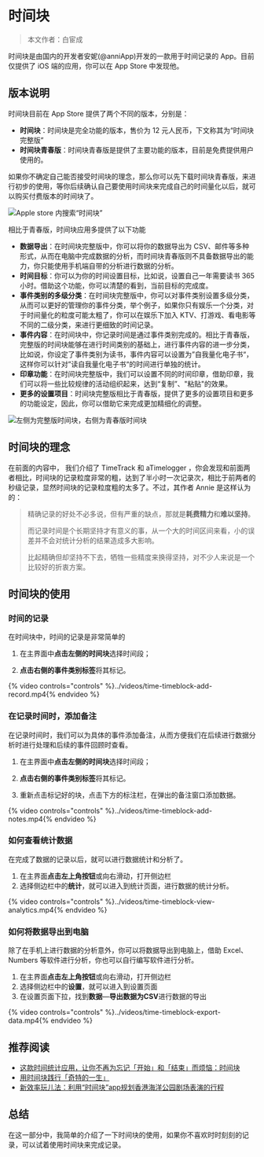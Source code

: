 # 时间块

> 本文作者：白宦成





时间块是由国内的开发者安妮(@anniApp)开发的一款用于时间记录的 App。目前仅提供了 iOS 端的应用，你可以在 App Store 中发现他。

## 版本说明

时间块目前在 App Store 提供了两个不同的版本，分别是：

- **时间块**：时间块是完全功能的版本，售价为 12 元人民币，下文称其为“时间块完整版”
- **时间块青春版**：时间块青春版是提供了主要功能的版本，目前是免费提供用户使用的。

如果你不确定自己能否接受时间块的理念，那么你可以先下载时间块青春版，来进行初步的使用，等你后续确认自己要使用时间块来完成自己的时间量化以后，就可以购买付费版本的时间块了。

![Apple store 内搜索“时间块”](../images/time-timeblock-appstore.png)

相比于青春版，时间块应用多提供了以下功能


- **数据导出**：在时间块完整版中，你可以将你的数据导出为 CSV、邮件等多种形式，从而在电脑中完成数据的分析，而时间块青春版则不具备数据导出的能力，你只能使用手机端自带的分析进行数据的分析。
- **时间目标**：你可以为你的时间设置目标，比如说，设置自己一年需要读书 365 小时。借助这个功能，你可以清楚的看到，当前目标的完成度。
- **事件类别的多级分类**：在时间块完整版中，你可以对事件类别设置多级分类，从而可以更好的管理你的事件分类，举个例子，如果你只有娱乐一个分类，对于时间量化的粒度可能太粗了，你可以在娱乐下加入 KTV、打游戏、看电影等不同的二级分类，来进行更细致的时间记录。
- **事件内容**：在时间块中，你记录时间是通过事件类别完成的。相比于青春版，完整版的时间块能够在进行时间类别的基础上，进行事件内容的进一步分类，比如说，你设定了事件类别为读书，事件内容可以设置为”自我量化电子书“，这样你可以针对”读自我量化电子书“的时间进行单独的统计。
- **印章功能**：在时间块完整版中，我们可以设置不同的时间印章，借助印章，我们可以将一些比较规律的活动组织起来，达到“复制”、"粘贴"的效果。
- **更多的设置项目**：时间块完整版相比于青春版，提供了更多的设置项目和更多的功能设定，因此，你可以借助它来完成更加精细化的调整。

![左侧为完整版时间块，右侧为青春版时间块](../images/time-timeblock-compare.jpeg)
## 时间块的理念

在前面的内容中， 我们介绍了 TimeTrack 和 aTimelogger ，你会发现和前面两者相比，时间块的记录粒度非常的粗，达到了半小时一次记录次，相比于前两者的秒级记录，显然时间块的记录粒度粗的太多了。不过，其作者 Annie 是这样认为的：

> 精确记录的好处不必多说，但有严重的缺点，那就是**耗费精力**和**难以坚持**。
>
> 而记录时间是个长期坚持才有意义的事，从一个大的时间区间来看，小的误差并不会对统计分析的结果造成多大影响。
>
> 比起精确但却坚持不下去，牺牲一些精度来换得坚持，对不少人来说是一个比较好的折衷方案。

## 时间块的使用

### 时间的记录

在时间块中，时间的记录是非常简单的

1. 在主界面中**点击左侧的时间块**选择时间段；

2. **点击右侧的事件类别标签**将其标记。

{% video  controls="controls" %}../videos/time-timeblock-add-record.mp4{% endvideo %}

### 在记录时间时，添加备注

在记录时间时，我们可以为具体的事件添加备注，从而方便我们在后续进行数据分析时进行处理和后续的事件回顾时查看。

1. 在主界面中**点击左侧的时间块**选择时间段；

2. **点击右侧的事件类别标签**将其标记。

3. 重新点击标记好的块，点击下方的标注栏，在弹出的备注窗口添加数据。

{% video  controls="controls" %}../videos/time-timeblock-add-notes.mp4{% endvideo %}

### 如何查看统计数据

在完成了数据的记录以后，就可以进行数据统计和分析了。

1. 在主界面**点击左上角按钮**或向右滑动，打开侧边栏
2. 选择侧边栏中的**统计**，就可以进入到统计页面，进行数据的统计分析。

{% video  controls="controls" %}../videos/time-timeblock-view-analytics.mp4{% endvideo %}

### 如何将数据导出到电脑

除了在手机上进行数据的分析意外，你可以将数据导出到电脑上，借助 Excel、Numbers 等软件进行分析，你也可以自行编写软件进行分析。

1. 在主界面**点击左上角按钮**或向右滑动，打开侧边栏
2. 选择侧边栏中的**设置**，就可以进入到设置页面
3. 在设置页面下拉，找到**数据**—**导出数据为CSV**进行数据的导出

{% video  controls="controls" %}../videos/time-timeblock-export-data.mp4{% endvideo %}

## 推荐阅读

- [这款时间统计应用，让你不再为忘记「开始」和「结束」而烦恼：时间块](https://sspai.com/post/35226)
- [用时间块践行「奇特的一生」](https://sspai.com/post/45687)
- [新效率玩儿法：利用“时间块”app规划香港海洋公园剧场表演的行程](https://sspai.com/post/42545)



## 总结

在这一部分中，我简单的介绍了一下时间块的使用，如果你不喜欢时时刻刻的记录，可以试着使用时间块来完成记录。
